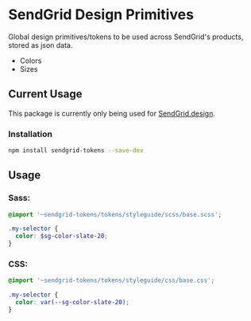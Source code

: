 # SendGrid Design Primitives

Global design primitives/tokens to be used across SendGrid's products, stored as json data.

* Colors
* Sizes

## Current Usage
This package is currently only being used for [SendGrid.design](https://sendgrid.design/).

### Installation
```sh
npm install sendgrid-tokens --save-dev
```

## Usage

### Sass:

```scss
@import '~sendgrid-tokens/tokens/styleguide/scss/base.scss';

.my-selector {
  color: $sg-color-slate-20;
}
```

### CSS:

```css
@import '~sendgrid-tokens/tokens/styleguide/css/base.css';

.my-selector {
  color: var(--sg-color-slate-20);
}
```
